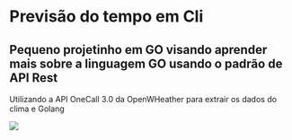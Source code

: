 # Previsão do tempo em Cli 


## Pequeno projetinho em GO visando aprender mais sobre a linguagem GO usando o padrão de API Rest 
Utilizando a API OneCall 3.0 da OpenWHeather para extrair os dados do clima e Golang
<html>
  <div> 
   <img src="https://github.com/egonelbre/gophers/blob/master/vector/fairy-tale/witch-learning.svg">
  </div>
 
</html>
